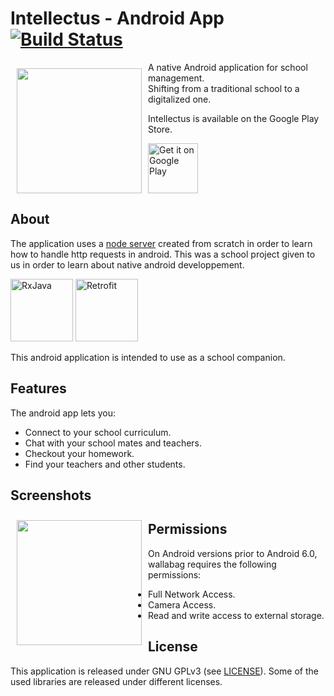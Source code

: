 # Intellectus - Android App [![Build Status](https://travis-ci.org/wallabag/android-app.svg?branch=master)](https://travis-ci.org/wallabag/android-app)

<img src="https://lh3.googleusercontent.com/ruDAxcWKY28tfBOecf4uc-joZhsUa9rrzOi56PKmw6QakpAszxRYLZqLnFRiAtlDOhg=s360" align="left"
width="200" hspace="10" vspace="10">

A native Android application for school management.  
Shifting from a traditional school to a digitalized one.  

Intellectus is available on the Google Play Store.

<p align="left">
<a href="https://play.google.com/store/apps/details?id=com.esprit4sim.intellectus">
    <img alt="Get it on Google Play"
        height="80"
        src="https://play.google.com/intl/en_us/badges/images/generic/en_badge_web_generic.png" />
</a>
</p>

## About

The application uses a [node server](https://github.com/FirasDev/Intellectrus-Server) created from scratch in order to learn how to handle http requests in android.
This was a school project given to us in order to learn about native android developpement.

<p align="left">
<img alt="RxJava"
        height="100"
        src="https://miro.medium.com/max/500/1*T59ATKrnys2AZri4jYQWxw.jpeg" />
<img alt="Retrofit"
        height="100"
        src="https://img.stackshare.io/service/2856/retrofit-logo.png" />
</p>

This android application is intended to use as a school companion.

## Features

The android app lets you:
- Connect to your school curriculum.
- Chat with your school mates and teachers.
- Checkout your homework.
- Find your teachers and other students.

## Screenshots

[<img src="https://lh3.googleusercontent.com/bJUaOx2jNDbQ_5lYmh10KmWvQzu8ypj0Pbf1f_lE4CEqYIPSK78u8N9EmVqXc0ThB8U=w3072-h1500" align="left"
width="200"
    hspace="10" vspace="10">](/readme/Wallabag%20Reading%20List.png)

## Permissions

On Android versions prior to Android 6.0, wallabag requires the following permissions:
- Full Network Access.
- Camera Access.
- Read and write access to external storage.

## License

This application is released under GNU GPLv3 (see [LICENSE](LICENSE)).
Some of the used libraries are released under different licenses.
